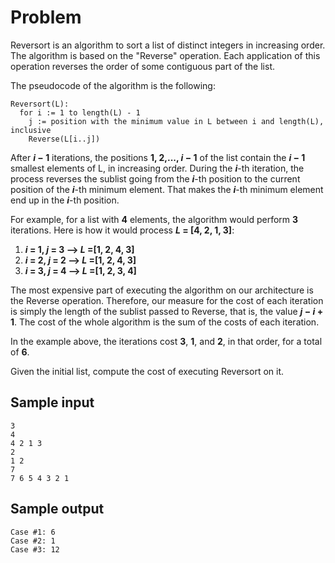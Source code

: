 ﻿ # Problem
 
 Reversort is an algorithm to sort a list of distinct integers in increasing order. The algorithm is based on the "Reverse" operation. Each application of this operation reverses the order of some contiguous part of the list.

The pseudocode of the algorithm is the following:

```text
Reversort(L):
  for i := 1 to length(L) - 1
    j := position with the minimum value in L between i and length(L), inclusive
    Reverse(L[i..j])
```

After ***i* − 1**
iterations, the positions **1, 2,..., *i* − 1** of the list contain the ***i* − 1** smallest elements of L, in increasing order. During the ***i***-th iteration, the process reverses the sublist going from the ***i***-th position to the current position of the ***i***-th minimum element. That makes the ***i***-th minimum element end up in the ***i***-th position.

For example, for a list with **4** elements, the algorithm would perform **3** iterations. Here is how it would process ***L* = [4, 2, 1, 3]**:

1. ***i* = 1, *j* = 3 ⟶ *L* =[1, 2, 4, 3]**
2. ***i* = 2, *j* = 2 ⟶ *L* =[1, 2, 4, 3]**
3. ***i* = 3, *j* = 4 ⟶ *L* =[1, 2, 3, 4]**

The most expensive part of executing the algorithm on our architecture is the Reverse operation. Therefore, our measure for the cost of each iteration is simply the length of the sublist passed to Reverse, that is, the value ***j* − *i* + 1**. The cost of the whole algorithm is the sum of the costs of each iteration.

In the example above, the iterations cost **3**, **1**, and **2**, in that order, for a total of **6**.

Given the initial list, compute the cost of executing Reversort on it.

## Sample input

```text
3
4
4 2 1 3
2
1 2
7
7 6 5 4 3 2 1
```

## Sample output

```text
Case #1: 6
Case #2: 1
Case #3: 12
```
